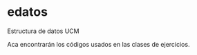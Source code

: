 # edatos
 Estructura de datos UCM
 
 Aca encontrarán los códigos usados en las clases de ejercicios.
 
